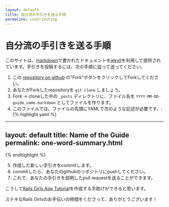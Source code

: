 ```yaml
---
layout: default
title: 自分流の手引きを送る手順
permalink: contributing
---
```


# 自分流の手引きを送る手順

このサイトは、[markdown](http://daringfireball.net/projects/markdown/)で書かれたドキュメントを[jekyll](https://github.com/mojombo/jekyll)を利用して提供されています。手引きを投稿するには、次の手順に従って送ってください。

1. この [repository on github](https://github.com/railsgirls/railsgirls.github.com) の"Fork"ボタンをクリックしてForkしてください。
2. あなたがForkしたrepositoryを `git clone` しましょう。
3. Fork -> cloneした中の `_posts` ディレクトリに、ファイル名を `YYYY-MM-DD-guide_name.markdown` としてファイルを作ります。
4. このファイルでは、ファイルの先頭にYAMLで次のような記述が必要です。:{% highlight yaml %}
---
layout: default
title: Name of the Guide
permalink: one-word-summary.html
---
{% endhighlight %}

5. 作成した新しい手引きをcommitします。
6. commitしたら、あなたのgithubのリポジトリにpushしてください。
7. これで、あなたの手引きを説明したpull requestを送ることができます。

こうして[Rails Girls App Tutorial](https://github.com/railsgirls/railsgirls.github.com/blob/master/_posts/2012-04-18-app.markdown)を作成する手助けができると思います。

ステキなRails Girlsのお手伝いの時間をくださって、ありがとうございます！
